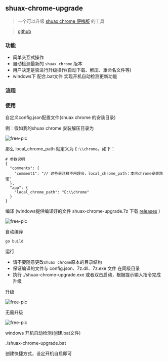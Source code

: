 ## shuax-chrome-upgrade

> 一个可以升级 [shuax chrome 便携版](https://shuax.com/project/chrome/)  的工具

> [github](https://github.com/hezhizheng/shuax-chrome-upgrade)

### 功能
- 简单交互式操作
- 自动检测最新的 `shuax chrome` 版本
- 用户决定是否进行升级操作(自动下载、解压、重命名文件等)
- windows下 配合.bat文件 实现开机自动检测更新功能

### 流程

### 使用
自定义config.json配置文件(shuax chrome 的安装目录)

例：假如我的shuax chrome 安装解压目录为

![free-pic](https://vkceyugu.cdn.bspapp.com/VKCEYUGU-imgbed/b13f6f47-c970-4814-884a-8b30342a5808.png
)

那么 local_chrome_path 就定义为 `E:\\chrome`。如下：
```
# 参数说明
{
  "comments": {
    "comment1": "// 这些是注释不用理会，local_chrome_path：本地chrome安装路径"
  },
  "app": {
    "local_chrome_path": "E:\\chrome"
  }
}
```

编译 (windows提供编译好的文件 shuax-chrome-upgrade.7z
下载 [releases](https://github.com/hezhizheng/shuax-chrome-upgrade/releases) )

![free-pic](https://vkceyugu.cdn.bspapp.com/VKCEYUGU-imgbed/58d3ddf7-5060-457d-a996-f9fa5a4cefd5.png
)

自动编译
```
go build
```

运行
- 请不要随意更改`shuax chrome`原本的目录结构
- 保证编译的文件与 config.json、7z.dll、7z.exe 文件 在同级目录
- 执行 ./shuax-chrome-upgrade.exe 或者双击启动，根据提示输入指令完成升级

升级

![free-pic](https://vkceyugu.cdn.bspapp.com/VKCEYUGU-imgbed/b771db6b-022f-48cd-9aec-f93b159fc2a7.png)

无需升级

![free-pic](https://vkceyugu.cdn.bspapp.com/VKCEYUGU-imgbed/783179c0-d2ff-4012-b2bc-d1808109434c.png)


windows 开机自动检测(创建.bat文件)

./shuax-chrome-upgrade.bat

创建快捷方式，设定开机自启即可
